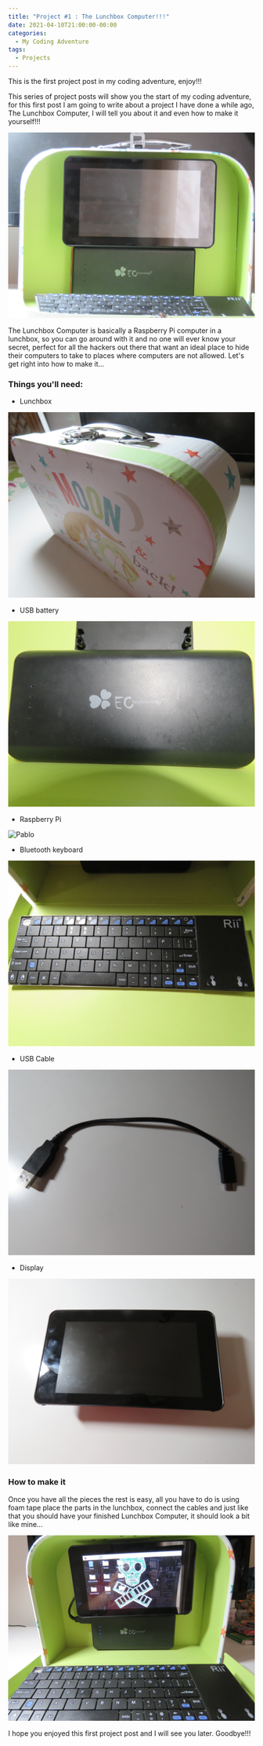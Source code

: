 ```yaml
---
title: "Project #1 : The Lunchbox Computer!!!"
date: 2021-04-10T21:00:00-00:00
categories:
  - My Coding Adventure
tags:
  - Projects
---
```


This is the first project post in my coding adventure, enjoy!!!

This series of project posts will show you the start of my coding adventure, for this first post I am going to write about a project I have done a while ago, The Lunchbox Computer, I will tell you about it and even how to make it yourself!!!

![Pablo](/assets/images/lunchbox/IMG_6226.JPG)

The Lunchbox Computer is basically a Raspberry Pi computer in a lunchbox, so you can go around with it and no one will ever know your secret, perfect for all the hackers out there that want an ideal place to hide their computers to take to places where computers are not allowed. Let's get right into how to make it...

### Things you'll need:  

- Lunchbox

![Pablo](/assets/images/lunchbox/IMG_6222.JPG)

- USB battery

![Pablo](/assets/images/lunchbox/IMG_6220.JPG)

- Raspberry Pi

![Pablo](/assets/images/lunchbox/IMG_6217.JPG)

- Bluetooth keyboard

![Pablo](/assets/images/lunchbox/IMG_6214.JPG)

- USB Cable

![Pablo](/assets/images/lunchbox/IMG_6215.JPG)

- Display

![Pablo](/assets/images/lunchbox/IMG_6218.JPG)

### How to make it

Once you have all the pieces the rest is easy, all you have to do is using foam tape place the parts in the lunchbox, connect the cables and just like that you should have your finished Lunchbox Computer, it should look a bit like mine...

![Pablo](/assets/images/lunchbox/IMG_6221.JPG)

I hope you enjoyed this first project post and I will see you later. Goodbye!!!  




